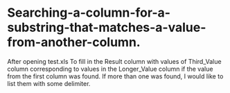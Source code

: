 # Searching-a-column-for-a-substring-that-matches-a-value-from-another-column.
After opening test.xls To fill in the Result column with values ​​of Third_Value column corresponding to values ​​in the Longer_Value column if the value from the first column was found.  If more than one was found, I would like to list them with some delimiter.
